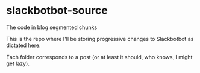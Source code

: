 # slackbotbot-source
The code in blog segmented chunks

This is the repo where I'll be storing progressive changes to Slackbotbot as dictated [here](aschuster3.github.io).

Each folder corresponds to a post (or at least it should, who knows, I might get lazy).
